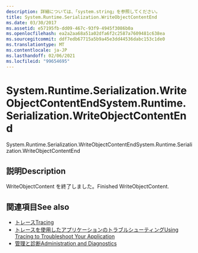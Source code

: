 ```yaml
---
description: 詳細については、「system.string」を参照してください。
title: System.Runtime.Serialization.WriteObjectContentEnd
ms.date: 03/30/2017
ms.assetid: e57195fb-dd09-467c-93f9-4945f3086b0a
ms.openlocfilehash: ea2a2aa68a51a02dfa6f2c2587a7609481c638ea
ms.sourcegitcommit: ddf7edb67715a5b9a45e3dd44536dabc153c1de0
ms.translationtype: MT
ms.contentlocale: ja-JP
ms.lasthandoff: 02/06/2021
ms.locfileid: "99654695"
---
```

# <a name="systemruntimeserializationwriteobjectcontentend"></a><span data-ttu-id="88090-103">System.Runtime.Serialization.WriteObjectContentEnd</span><span class="sxs-lookup"><span data-stu-id="88090-103">System.Runtime.Serialization.WriteObjectContentEnd</span></span>

<span data-ttu-id="88090-104">System.Runtime.Serialization.WriteObjectContentEnd</span><span class="sxs-lookup"><span data-stu-id="88090-104">System.Runtime.Serialization.WriteObjectContentEnd</span></span>  
  
## <a name="description"></a><span data-ttu-id="88090-105">説明</span><span class="sxs-lookup"><span data-stu-id="88090-105">Description</span></span>  

 <span data-ttu-id="88090-106">WriteObjectContent を終了しました。</span><span class="sxs-lookup"><span data-stu-id="88090-106">Finished WriteObjectContent.</span></span>  
  
## <a name="see-also"></a><span data-ttu-id="88090-107">関連項目</span><span class="sxs-lookup"><span data-stu-id="88090-107">See also</span></span>

- [<span data-ttu-id="88090-108">トレース</span><span class="sxs-lookup"><span data-stu-id="88090-108">Tracing</span></span>](index.md)
- [<span data-ttu-id="88090-109">トレースを使用したアプリケーションのトラブルシューティング</span><span class="sxs-lookup"><span data-stu-id="88090-109">Using Tracing to Troubleshoot Your Application</span></span>](using-tracing-to-troubleshoot-your-application.md)
- [<span data-ttu-id="88090-110">管理と診断</span><span class="sxs-lookup"><span data-stu-id="88090-110">Administration and Diagnostics</span></span>](../index.md)
